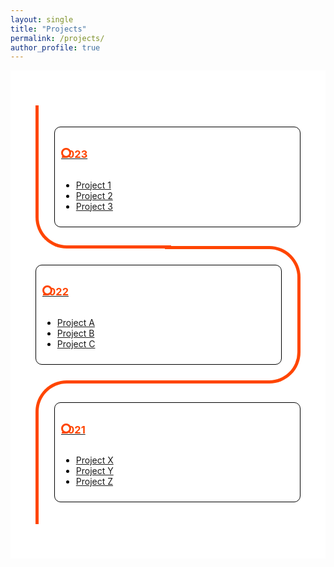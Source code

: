 ```yaml
--- 
layout: single
title: "Projects"
permalink: /projects/
author_profile: true
---
```


<div class="page__content" style="background-color: white; margin: 0 auto; max-width: 800px; padding: 20px;">

  <style>
    /* Custom timeline styles */
    .timeline {
      margin: 20px auto;
      padding: 20px;
    }

    .card {
      position: relative;
      max-width: 400px;
    }

    .card:nth-child(odd) {
      padding: 30px 0 30px 30px;
    }

    .card:nth-child(even) {
      padding: 30px 30px 30px 0;
    }

    .card::before {
      content: "";
      position: absolute;
      width: 50%;
      border: solid orangered;
    }

    .card:nth-child(odd)::before {
      left: 0px;
      top: -4.5px;
      bottom: -4.5px;
      border-width: 5px 0 5px 5px;
      border-radius: 50px 0 0 50px;
    }

    .card:nth-child(even)::before {
      right: 0;
      top: 0;
      bottom: 0;
      border-width: 5px 5px 5px 0;
      border-radius: 0 50px 50px 0;
    }

    .card:first-child::before {
      border-top: 0;
      border-top-left-radius: 0;
    }

    .card:last-child:nth-child(odd)::before {
      border-bottom: 0;
      border-bottom-left-radius: 0;
    }

    .card:last-child:nth-child(even)::before {
      border-bottom: 0;
      border-bottom-right-radius: 0;
    }

    .info {
      display: flex;
      flex-direction: column;
      background: white;
      color: black;
      border-radius: 10px;
      padding: 10px;
      border: 1px solid black;
    }

    .title {
      color: orangered;
      position: relative;
      cursor: pointer; /* Add cursor pointer */
    }

    .title::before {
      content: "";
      position: absolute;
      width: 10px;
      height: 10px;
      background: white;
      border-radius: 999px;
      border: 3px solid orangered;
    }

    .card:nth-child(even) > .info > .title {
      text-align: right;
    }

    .card:nth-child(odd) > .info > .title::before {
      left: -45px;
    }

    .card:nth-child(even) > .info > .title::before {
      right: -45px;
    }
    
    /* Adjust the font size for the prompts */
    .info p {
      font-size: 16px;
    }
  </style>

  <div class="timeline">
    <div class="outer">
      <div class="card">
        <div class="info">
          <a href="/projects/project1.md"> <!-- Link to project1.md -->
            <h3 class="title">2023</h3>
          </a>
          <ul>
            <li><a href="/projects/project1.md">Project 1</a></li>
            <li><a href="/projects/project2.md">Project 2</a></li>
            <li><a href="/projects/project3.md">Project 3</a></li>
          </ul>
        </div>
      </div>
      <div class="card">
        <div class="info"> 
          <a href="/projects/projectA.md"> <!-- Link to projectA.md -->
            <h3 class="title">2022</h3>
          </a>
          <ul>
            <li><a href="/projects/projectA.md">Project A</a></li>
            <li><a href="/projects/projectB.md">Project B</a></li>
            <li><a href="/projects/projectC.md">Project C</a></li>
          </ul>
        </div>
      </div>
      <div class="card">
        <div class="info">
          <a href="/projects/projectX.md"> <!-- Link to projectX.md -->
            <h3 class="title">2021</h3>
          </a>
          <ul>
            <li><a href="/projects/projectX.md">Project X</a></li>
            <li><a href="/projects/projectY.md">Project Y</a></li>
            <li><a href="/projects/projectZ.md">Project Z</a></li>
          </ul>
        </div>
      </div>
    </div>
  </div>
</div>

